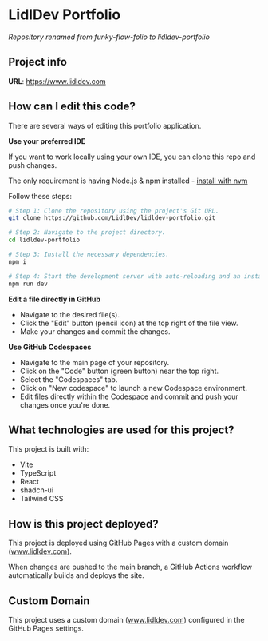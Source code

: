 # LidlDev Portfolio

*Repository renamed from funky-flow-folio to lidldev-portfolio*


## Project info

**URL**: https://www.lidldev.com

## How can I edit this code?

There are several ways of editing this portfolio application.

**Use your preferred IDE**

If you want to work locally using your own IDE, you can clone this repo and push changes.

The only requirement is having Node.js & npm installed - [install with nvm](https://github.com/nvm-sh/nvm#installing-and-updating)

Follow these steps:

```sh
# Step 1: Clone the repository using the project's Git URL.
git clone https://github.com/LidlDev/lidldev-portfolio.git

# Step 2: Navigate to the project directory.
cd lidldev-portfolio

# Step 3: Install the necessary dependencies.
npm i

# Step 4: Start the development server with auto-reloading and an instant preview.
npm run dev
```

**Edit a file directly in GitHub**

- Navigate to the desired file(s).
- Click the "Edit" button (pencil icon) at the top right of the file view.
- Make your changes and commit the changes.

**Use GitHub Codespaces**

- Navigate to the main page of your repository.
- Click on the "Code" button (green button) near the top right.
- Select the "Codespaces" tab.
- Click on "New codespace" to launch a new Codespace environment.
- Edit files directly within the Codespace and commit and push your changes once you're done.

## What technologies are used for this project?

This project is built with:

- Vite
- TypeScript
- React
- shadcn-ui
- Tailwind CSS

## How is this project deployed?

This project is deployed using GitHub Pages with a custom domain (www.lidldev.com).

When changes are pushed to the main branch, a GitHub Actions workflow automatically builds and deploys the site.

## Custom Domain

This project uses a custom domain (www.lidldev.com) configured in the GitHub Pages settings.
